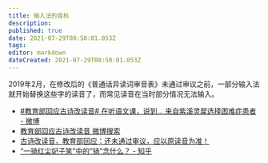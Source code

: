 ```yaml
---
title: 输入法的音标
description: 
published: true
date: 2021-07-29T08:50:01.053Z
tags:
editor: markdown
dateCreated: 2021-07-29T08:50:01.053Z
---
```


2019年2月，在修改后的《普通话异读词审音表》未通过审议之前，一部分输入法就开始替换这些字的读音了，而常见读音在当时部分情况无法输入。

+ [\#教育部回应古诗改读音# 在听语文课，说到... 来自紫溪灵犀选择困难症患者 - 微博](https://archive.is/y4r0C "https://weibo.com/5638994704/Hk5W1dboJ")
+ [教育部回应古诗改读音 微博搜索](https://archive.is/bo2cp "https://s.weibo.com/weibo?q=%23教育部回应古诗改读音%23")
+ [古诗改读音，教育部回应：还未通过审议，应以原读音为准！](https://web.archive.org/web/20210728115723/https://www.sohu.com/a/296394543_745512)
+ [“一骑红尘妃子笑”中的“骑”念什么？ - 知乎](https://www.zhihu.com/question/49902279)
